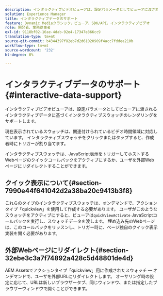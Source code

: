 ```yaml
---
description: インタラクティブビデオビューアは、設定パラメータとしてビューアに渡されるインタラクティブデータに基づくインタラクティブスウォッチのレンダリングをサポートします。
solution: Experience Manager
title: インタラクティブデータのサポート
feature: Dynamic Mediaクラシック，ビューア，SDK/API，インタラクティブビデオ
role: 開発者、業務従事者
exl-id: 9118bf02-16ae-4dab-92e4-17347e866cc9
translation-type: tm+mt
source-git-commit: b4344397f82eb7d2d61020909f4acc7fddea210b
workflow-type: tm+mt
source-wordcount: '232'
ht-degree: 0%

---
```


# インタラクティブデータのサポート{#interactive-data-support}

インタラクティブビデオビューアは、設定パラメータとしてビューアに渡されるインタラクティブデータに基づくインタラクティブスウォッチのレンダリングをサポートします。

現在表示されているスウォッチは、関連付けられているビデオ時間領域に対応しています。 インタラクティブスウォッチをクリックまたはタップすると、作成者時にトリガーが割り当てます。

インタラクティブスウォッチは、JavaScript表示をトリガーしてホストするWebページのクイックコールバックをアクティブにするか、ユーザを外部Webページにリダイレクトすることができます。

## クイック表示について{#section-7990e44f641042d2a38ba20c9413b3f8}

これらのタイプのインタラクティブスウォッチは、オンデマンドで、アクションタイプ「quickview」を使用して作成する必要があります。 ユーザがこのようなスウォッチをアクティブにすると、ビューアは`quickViewActivate` JavaScriptコールバックを実行し、スウォッチデータを渡します。 埋め込み先のWebページは、このコールバックをリッスンし、トリガー時に、ページ独自のクイック表示実装を開く必要があります。

## 外部Webページにリダイレクト{#section-32ebe3c3a7f74892a428c5d48801de4d}

AEM Assetsでアクションタイプ「quickview」用に作成されたスウォッチ — オンデマンドで、ユーザを外部URLにリダイレクトします。 オーサリング時の設定に応じて、URLは新しいブラウザータブ、同じウィンドウ、または指定したブラウザーウィンドウで開くことができます。
